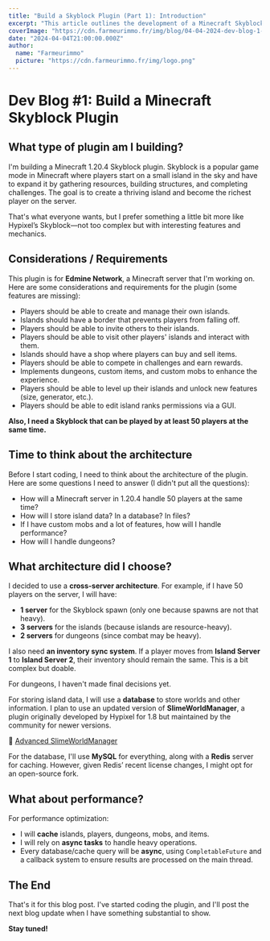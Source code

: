 ```yaml
---
title: "Build a Skyblock Plugin (Part 1): Introduction"
excerpt: "This article outlines the development of a Minecraft Skyblock plugin for Spigot servers, starting with project goals and context."
coverImage: "https://cdn.farmeurimmo.fr/img/blog/04-04-2024-dev-blog-1-build-a-skyblock-plugin.jpeg"
date: "2024-04-04T21:00:00.000Z"
author:
  name: "Farmeurimmo"
  picture: "https://cdn.farmeurimmo.fr/img/logo.png"
---
```


# Dev Blog #1: Build a Minecraft Skyblock Plugin

## What type of plugin am I building?

I'm building a Minecraft 1.20.4 Skyblock plugin. Skyblock is a popular game mode in Minecraft where players start on a
small island in the sky and have to expand it by gathering resources, building structures, and completing challenges.
The goal is to create a thriving island and become the richest player on the server.

That's what everyone wants, but I prefer something a little bit more like Hypixel’s Skyblock—not too complex but with
interesting features and mechanics.

## Considerations / Requirements

This plugin is for **Edmine Network**, a Minecraft server that I'm working on. Here are some considerations and
requirements for the plugin (some features are missing):

- Players should be able to create and manage their own islands.
- Islands should have a border that prevents players from falling off.
- Players should be able to invite others to their islands.
- Players should be able to visit other players' islands and interact with them.
- Islands should have a shop where players can buy and sell items.
- Players should be able to compete in challenges and earn rewards.
- Implements dungeons, custom items, and custom mobs to enhance the experience.
- Players should be able to level up their islands and unlock new features (size, generator, etc.).
- Players should be able to edit island ranks permissions via a GUI.

**Also, I need a Skyblock that can be played by at least 50 players at the same time.**

## Time to think about the architecture

Before I start coding, I need to think about the architecture of the plugin. Here are some questions I need to answer (I
didn't put all the questions):

- How will a Minecraft server in 1.20.4 handle 50 players at the same time?
- How will I store island data? In a database? In files?
- If I have custom mobs and a lot of features, how will I handle performance?
- How will I handle dungeons?

## What architecture did I choose?

I decided to use a **cross-server architecture**. For example, if I have 50 players on the server, I will have:

- **1 server** for the Skyblock spawn (only one because spawns are not that heavy).
- **3 servers** for the islands (because islands are resource-heavy).
- **2 servers** for dungeons (since combat may be heavy).

I also need **an inventory sync system**. If a player moves from **Island Server 1** to **Island Server 2**, their
inventory should remain the same. This is a bit complex but doable.

For dungeons, I haven't made final decisions yet.

For storing island data, I will use a **database** to store worlds and other information. I plan to use an updated
version of **SlimeWorldManager**, a plugin originally developed by Hypixel for 1.8 but maintained by the community for
newer versions.

🔗 [Advanced SlimeWorldManager](https://www.spigotmc.org/resources/advanced-slimeworldmanager.87209/)

For the database, I'll use **MySQL** for everything, along with a **Redis** server for caching. However, given Redis’
recent license changes, I might opt for an open-source fork.

## What about performance?

For performance optimization:

- I will **cache** islands, players, dungeons, mobs, and items.
- I will rely on **async tasks** to handle heavy operations.
- Every database/cache query will be **async**, using `CompletableFuture` and a callback system to ensure results are
  processed on the main thread.

## The End

That's it for this blog post. I've started coding the plugin, and I'll post the next blog update when I have something
substantial to show.

**Stay tuned!**

